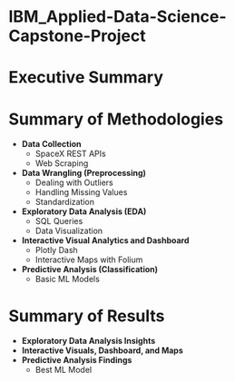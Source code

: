 # IBM_Applied-Data-Science-Capstone-Project

# Executive Summary

<h1>Summary of Methodologies</h1>

<ul>
  <li><strong>Data Collection</strong>
    <ul>
      <li>SpaceX REST APIs</li>
      <li>Web Scraping</li>
    </ul>
  </li>

  <li><strong>Data Wrangling (Preprocessing)</strong>
    <ul>
      <li>Dealing with Outliers</li>
      <li>Handling Missing Values</li>
      <li>Standardization</li>
    </ul>
  </li>

  <li><strong>Exploratory Data Analysis (EDA)</strong>
    <ul>
      <li>SQL Queries</li>
      <li>Data Visualization</li>
    </ul>
  </li>

  <li><strong>Interactive Visual Analytics and Dashboard</strong>
    <ul>
      <li>Plotly Dash</li>
      <li>Interactive Maps with Folium</li>
    </ul>
  </li>

  <li><strong>Predictive Analysis (Classification)</strong>
    <ul>
      <li>Basic ML Models</li>
    </ul>
  </li>
</ul>

<h1>Summary of Results</h1>

<ul>
  <li><strong>Exploratory Data Analysis Insights</strong></li>
  <li><strong>Interactive Visuals, Dashboard, and Maps</strong></li>
  <li><strong>Predictive Analysis Findings</strong>
    <ul>
      <li>Best ML Model</li>
    </ul>
  </li>
</ul>



